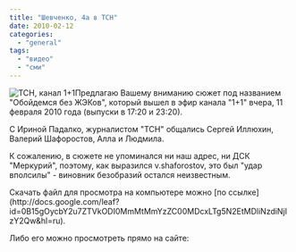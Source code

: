 ```yaml
---
title: "Шевченко, 4а в ТСН"
date: 2010-02-12
categories: 
  - "general"
tags: 
  - "видео"
  - "сми"
---
```


![ТСН, канал 1+1](http://shevchenko4a.brovary.org/wp-content/uploads/2010/02/1plus1.jpg "ТСН, канал 1+1")Предлагаю Вашему вниманию сюжет под названием "Обойдемся без ЖЭКов", который вышел в эфир канала "1+1" вчера, 11 февраля 2010 года (выпуски в 17:20 и 23:20).

С Ириной Падалко, журналистом "ТСН" общались Сергей Иллюхин, Валерий Шафоростов, Алла и Людмила.

К сожалению, в сюжете не упоминался ни наш адрес, ни ДСК "Меркурий", поэтому, как выразился v.shaforostov, это был "удар вполсилы" - виновник безобразий остался неизвестным.

<!--more Смотреть видео » -->Скачать файл для просмотра на компьютере можно [по ссылке](http://docs.google.com/leaf?id=0B15gOycbY2u7ZTVkODI0MmMtMmYzZC00MDcxLTg5N2EtMDliNzdiNjIzY2Qw&hl=ru).

Либо его можно просмотреть прямо на сайте:
